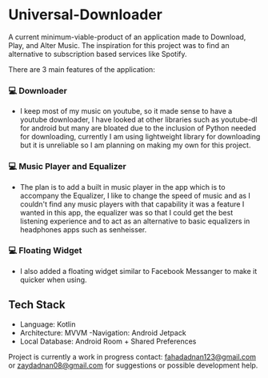 # Universal-Downloader
A current minimum-viable-product of an application made to Download, Play, and Alter Music. 
The inspiration for this project was to find an alternative to subscription based services like Spotify.

There are 3 main features of the application: 
### 💻 Downloader 
- I keep most of my music on youtube, so it made sense to have a youtube downloader, I have looked at other libraries such as youtube-dl for android but many are bloated due to the inclusion of Python needed for downloading, currently I am using lightweight library for downloading but it is unreliable so I am planning on making my own for this project.
### 💻 Music Player and Equalizer 
- The plan is to add a built in music player in the app which is to accompany the Equalizer, I like to change the speed of music and as I couldn't find any music players with that capability it was a feature I wanted in this app, the equalizer was so that I could get the best listening experience and to act as an alternative to basic equalizers in headphones apps such as senheisser. 
### 💻 Floating Widget 
- I also added a floating widget similar to Facebook Messanger to make it quicker when using.

## Tech Stack
- Language: Kotlin
- Architecture: MVVM
 -Navigation: Android Jetpack
- Local Database: Android Room + Shared Preferences

Project is currently a work in progress contact: fahadadnan123@gmail.com or zaydadnan08@gmail.com for suggestions or possible development help. 
